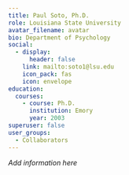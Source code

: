 ```yaml
---
title: Paul Soto, Ph.D.
role: Louisiana State University
avatar_filename: avatar
bio: Department of Psychology
social:
  - display:
      header: false
    link: mailto:soto1@lsu.edu
    icon_pack: fas
    icon: envelope
education:
  courses:
    - course: Ph.D.
      institution: Emory
      year: 2003
superuser: false
user_groups:
  - Collaborators
---
```

*A﻿dd information here*

